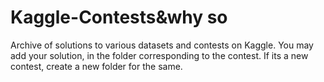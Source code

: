 # Kaggle-Contests&why so
Archive of solutions to various datasets and contests on Kaggle. You may add your solution, in the folder corresponding to the contest. If its a new contest, create a new folder for the same.
